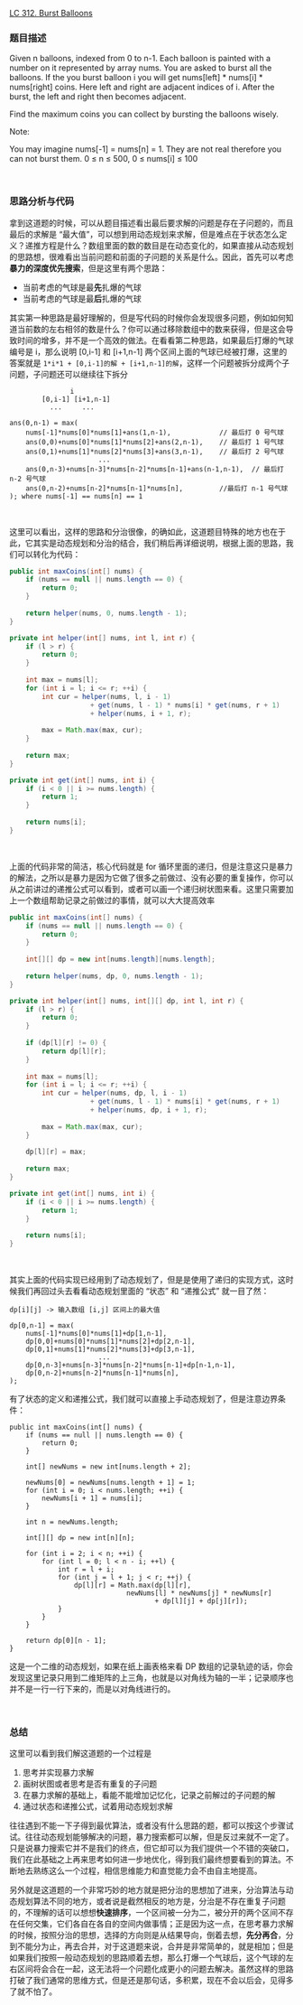 [LC 312. Burst Balloons](https://leetcode.com/problems/burst-balloons/)

### 题目描述
Given n balloons, indexed from 0 to n-1. Each balloon is painted with a number on it represented by array nums. You are asked to burst all the balloons. If the you burst balloon i you will get nums[left] * nums[i] * nums[right] coins. Here left and right are adjacent indices of i. After the burst, the left and right then becomes adjacent.

Find the maximum coins you can collect by bursting the balloons wisely.

Note:

You may imagine nums[-1] = nums[n] = 1. They are not real therefore you can not burst them.
0 ≤ n ≤ 500, 0 ≤ nums[i] ≤ 100

<br>

### 思路分析与代码
拿到这道题的时候，可以从题目描述看出最后要求解的问题是存在子问题的，而且最后的求解是 “最大值”，可以想到用动态规划来求解，但是难点在于状态怎么定义？递推方程是什么？数组里面的数的数目是在动态变化的，如果直接从动态规划的思路想，很难看出当前问题和前面的子问题的关系是什么。因此，首先可以考虑**暴力的深度优先搜索**，但是这里有两个思路：
* 当前考虑的气球是最**先**扎爆的气球
* 当前考虑的气球是最**后**扎爆的气球

其实第一种思路是最好理解的，但是写代码的时候你会发现很多问题，例如如何知道当前数的左右相邻的数是什么？你可以通过移除数组中的数来获得，但是这会导致时间的增多，并不是一个高效的做法。在看看第二种思路，如果最后打爆的气球编号是 i，那么说明 [0,i-1] 和 [i+1,n-1] 两个区间上面的气球已经被打爆，这里的答案就是 `1*i*1 + [0,i-1]的解 + [i+1,n-1]的解`，这样一个问题被拆分成两个子问题，子问题还可以继续往下拆分
```
               i
        [0,i-1] [i+1,n-1]
          ...     ...

ans(0,n-1) = max(
    nums[-1]*nums[0]*nums[1]+ans(1,n-1),            // 最后打 0 号气球
    ans(0,0)+nums[0]*nums[1]*nums[2]+ans(2,n-1),    // 最后打 1 号气球
    ans(0,1)+nums[1]*nums[2]*nums[3]+ans(3,n-1),    // 最后打 2 号气球
                      ...
    ans(0,n-3)+nums[n-3]*nums[n-2]*nums[n-1]+ans(n-1,n-1),  // 最后打 n-2 号气球
    ans(0,n-2)+nums[n-2]*nums[n-1]*nums[n],         //最后打 n-1 号气球
); where nums[-1] == nums[n] == 1
```

<br>

这里可以看出，这样的思路和分治很像，的确如此，这道题目特殊的地方也在于此，它其实是动态规划和分治的结合，我们稍后再详细说明，根据上面的思路，我们可以转化为代码：

```java
public int maxCoins(int[] nums) {
    if (nums == null || nums.length == 0) {
        return 0;
    }
    
    return helper(nums, 0, nums.length - 1);
}

private int helper(int[] nums, int l, int r) {
    if (l > r) {
        return 0;
    }
    
    int max = nums[l];
    for (int i = l; i <= r; ++i) {
        int cur = helper(nums, l, i - 1)
                    + get(nums, l - 1) * nums[i] * get(nums, r + 1)
                    + helper(nums, i + 1, r);
        
        max = Math.max(max, cur);
    }
    
    return max;
}

private int get(int[] nums, int i) {
    if (i < 0 || i >= nums.length) {
        return 1;
    }
    
    return nums[i];
}
```

<br>

上面的代码非常的简洁，核心代码就是 for 循环里面的递归，但是注意这只是暴力的解法，之所以是暴力是因为它做了很多之前做过、没有必要的重复操作，你可以从之前讲过的递推公式可以看到，或者可以画一个递归树状图来看。这里只需要加上一个数组帮助记录之前做过的事情，就可以大大提高效率

```java
public int maxCoins(int[] nums) {
    if (nums == null || nums.length == 0) {
        return 0;
    }
    
    int[][] dp = new int[nums.length][nums.length];
    
    return helper(nums, dp, 0, nums.length - 1);
}

private int helper(int[] nums, int[][] dp, int l, int r) {
    if (l > r) {
        return 0;
    }
    
    if (dp[l][r] != 0) {
        return dp[l][r];
    }
    
    int max = nums[l];
    for (int i = l; i <= r; ++i) {
        int cur = helper(nums, dp, l, i - 1)
                    + get(nums, l - 1) * nums[i] * get(nums, r + 1)
                    + helper(nums, dp, i + 1, r);
        
        max = Math.max(max, cur);
    }
    
    dp[l][r] = max;
    
    return max;
}

private int get(int[] nums, int i) {
    if (i < 0 || i >= nums.length) {
        return 1;
    }
    
    return nums[i];
}
```

<br>

其实上面的代码实现已经用到了动态规划了，但是是使用了递归的实现方式，这时候我们再回过头去看看动态规划里面的 “状态” 和 “递推公式” 就一目了然：

```
dp[i][j] -> 输入数组 [i,j] 区间上的最大值

dp[0,n-1] = max(
    nums[-1]*nums[0]*nums[1]+dp[1,n-1],         
    dp[0,0]+nums[0]*nums[1]*nums[2]+dp[2,n-1],
    dp[0,1]+nums[1]*nums[2]*nums[3]+dp[3,n-1],
                      ...
    dp[0,n-3]+nums[n-3]*nums[n-2]*nums[n-1]+dp[n-1,n-1],
    dp[0,n-2]+nums[n-2]*nums[n-1]*nums[n],
);
```

有了状态的定义和递推公式，我们就可以直接上手动态规划了，但是注意边界条件：
```
public int maxCoins(int[] nums) {
    if (nums == null || nums.length == 0) {
        return 0;
    }
    
    int[] newNums = new int[nums.length + 2];
    
    newNums[0] = newNums[nums.length + 1] = 1;
    for (int i = 0; i < nums.length; ++i) {
        newNums[i + 1] = nums[i];
    }
    
    int n = newNums.length;
    
    int[][] dp = new int[n][n];

    for (int i = 2; i < n; ++i) {
        for (int l = 0; l < n - i; ++l) {
            int r = l + i;
            for (int j = l + 1; j < r; ++j) {
                dp[l][r] = Math.max(dp[l][r], 
                             newNums[l] * newNums[j] * newNums[r] 
                                    + dp[l][j] + dp[j][r]);
            }
        }
    }
    
    return dp[0][n - 1];
}
```

这是一个二维的动态规划，如果在纸上画表格来看 DP 数组的记录轨迹的话，你会发现这里记录只用到二维矩阵的上三角，也就是以对角线为轴的一半；记录顺序也并不是一行一行下来的，而是以对角线进行的。

<br>

### 总结
这里可以看到我们解这道题的一个过程是
1. 思考并实现暴力求解
2. 画树状图或者思考是否有重复的子问题
3. 在暴力求解的基础上，看能不能增加记忆化，记录之前解过的子问题的解
4. 通过状态和递推公式，试着用动态规划求解

往往遇到不能一下子得到最优算法，或者没有什么思路的题，都可以按这个步骤试试。往往动态规划能够解决的问题，暴力搜索都可以解，但是反过来就不一定了。只是说暴力搜索它并不是我们的终点，但它却可以为我们提供一个不错的突破口，我们在此基础之上再来思考如何进一步地优化，得到我们最终想要看到的算法。不断地去熟练这么一个过程，相信思维能力和直觉能力会不由自主地提高。

另外就是这道题的一个非常巧妙的地方就是把分治的思想加了进来，分治算法与动态规划算法不同的地方，或者说是截然相反的地方是，分治是不存在重复子问题的，不理解的话可以想想**快速排序**，一个区间被一分为二，被分开的两个区间不存在任何交集，它们各自在各自的空间内做事情；正是因为这一点，在思考暴力求解的时候，按照分治的思想，选择的方向则是从结果导向，倒着去想，**先分再合**，分到不能分为止，再去合并，对于这道题来说，合并是非常简单的，就是相加；但是如果我们按照一般动态规划的思路顺着去想，那么打爆一个气球后，这个气球的左右区间将会合在一起，这无法将一个问题化成更小的问题去解决。虽然这样的思路打破了我们通常的思维方式，但是还是那句话，多积累，现在不会以后会，见得多了就不怕了。